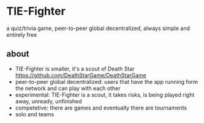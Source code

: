 # TIE-Fighter
a quiz/trivia game, peer-to-peer global decentralized, always simple and entirely free

## about

- TIE-Fighter is smaller, it's a scout of Death Star https://github.com/DeathStarGame/DeathStarGame
- peer-to-peer global decentralized: users that have the app running form the network and can play with each other
- experimental: TIE-Fighter is a scout, it takes risks, is being played right away, unready, unfinished
- competetive: there are games and eventually there are tournaments
- solo and teams